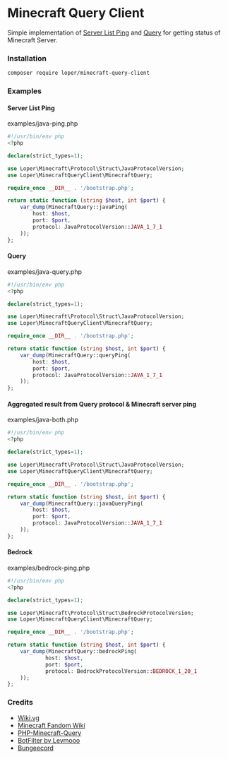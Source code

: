 
# Minecraft Query Client

Simple implementation of [Server List Ping](https://wiki.vg/Server_List_Ping) and [Query](https://wiki.vg/Query) for getting status of Minecraft Server.

### Installation

```bash
composer require loper/minecraft-query-client
```

### Examples

#### Server List Ping
examples/java-ping.php

```php
#!/usr/bin/env php
<?php

declare(strict_types=1);

use Loper\Minecraft\Protocol\Struct\JavaProtocolVersion;
use Loper\MinecraftQueryClient\MinecraftQuery;

require_once __DIR__ . '/bootstrap.php';

return static function (string $host, int $port) {
    var_dump(MinecraftQuery::javaPing(
        host: $host,
        port: $port,
        protocol: JavaProtocolVersion::JAVA_1_7_1
    ));
};
```

#### Query
examples/java-query.php

```php
#!/usr/bin/env php
<?php

declare(strict_types=1);

use Loper\Minecraft\Protocol\Struct\JavaProtocolVersion;
use Loper\MinecraftQueryClient\MinecraftQuery;

require_once __DIR__ . '/bootstrap.php';

return static function (string $host, int $port) {
    var_dump(MinecraftQuery::queryPing(
        host: $host,
        port: $port,
        protocol: JavaProtocolVersion::JAVA_1_7_1
    ));
};
```

#### Aggregated result from Query protocol & Minecraft server ping
examples/java-both.php

```php
#!/usr/bin/env php
<?php

declare(strict_types=1);

use Loper\Minecraft\Protocol\Struct\JavaProtocolVersion;
use Loper\MinecraftQueryClient\MinecraftQuery;

require_once __DIR__ . '/bootstrap.php';

return static function (string $host, int $port) {
    var_dump(MinecraftQuery::javaQueryPing(
        host: $host,
        port: $port,
        protocol: JavaProtocolVersion::JAVA_1_7_1
    ));
};
```

#### Bedrock
examples/bedrock-ping.php

```php
#!/usr/bin/env php
<?php

declare(strict_types=1);

use Loper\Minecraft\Protocol\Struct\BedrockProtocolVersion;
use Loper\MinecraftQueryClient\MinecraftQuery;

require_once __DIR__ . '/bootstrap.php';

return static function (string $host, int $port) {
    var_dump(MinecraftQuery::bedrockPing(
            host: $host,
            port: $port,
            protocol: BedrockProtocolVersion::BEDROCK_1_20_1
    ));
};
```

### Credits

- [Wiki.vg](https://wiki.vg/Main_Page)
- [Minecraft Fandom Wiki](https://minecraft.fandom.com/wiki/Protocol_version)
- [PHP-Minecraft-Query](https://github.com/xPaw/PHP-Minecraft-Query)
- [BotFilter by Leymooo](https://github.com/Leymooo/BungeeCord)
- [Bungeecord](https://github.com/SpigotMC/BungeeCord)
